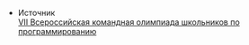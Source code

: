 - Источник  
[VII Всероссийская командная олимпиада школьников по программированию](https://neerc.ifmo.ru/school/russia-team/archive.html)
